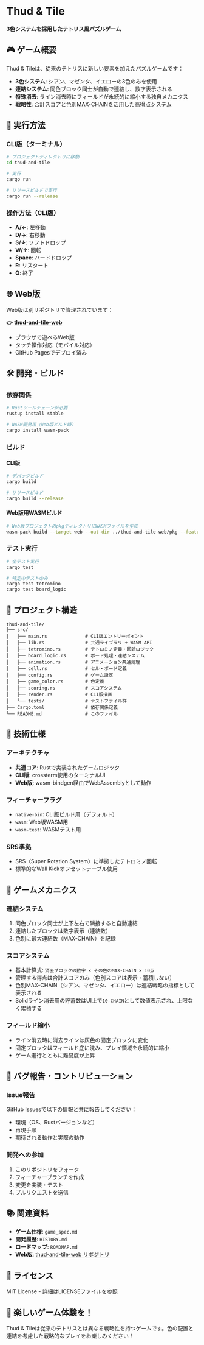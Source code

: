 # Thud & Tile

**3色システムを採用したテトリス風パズルゲーム**

## 🎮 ゲーム概要

Thud & Tileは、従来のテトリスに新しい要素を加えたパズルゲームです：

- **3色システム**: シアン、マゼンタ、イエローの3色のみを使用
- **連結システム**: 同色ブロック同士が自動で連結し、数字表示される
- **特殊消去**: ライン消去時にフィールドが永続的に縮小する独自メカニクス
- **戦略性**: 合計スコアと色別MAX-CHAINを活用した高得点システム

## 🚀 実行方法

### CLI版（ターミナル）

```bash
# プロジェクトディレクトリに移動
cd thud-and-tile

# 実行
cargo run

# リリースビルドで実行
cargo run --release
```

### 操作方法（CLI版）
- **A/←**: 左移動
- **D/→**: 右移動  
- **S/↓**: ソフトドロップ
- **W/↑**: 回転
- **Space**: ハードドロップ
- **R**: リスタート
- **Q**: 終了

## 🌐 Web版

Web版は別リポジトリで管理されています：

**👉 [thud-and-tile-web](https://github.com/kkismd/thud-and-tile-web)**

- ブラウザで遊べるWeb版
- タッチ操作対応（モバイル対応）
- GitHub Pagesでデプロイ済み

## 🛠 開発・ビルド

### 依存関係

```bash
# Rustツールチェーンが必要
rustup install stable

# WASM開発用（Web版ビルド時）
cargo install wasm-pack
```

### ビルド

#### CLI版
```bash
# デバッグビルド
cargo build

# リリースビルド
cargo build --release
```

#### Web版用WASMビルド
```bash
# Web版プロジェクトのpkgディレクトリにWASMファイルを生成
wasm-pack build --target web --out-dir ../thud-and-tile-web/pkg --features wasm
```

### テスト実行

```bash
# 全テスト実行
cargo test

# 特定のテストのみ
cargo test tetromino
cargo test board_logic
```

## 📁 プロジェクト構造

```
thud-and-tile/
├── src/
│   ├── main.rs              # CLI版エントリーポイント
│   ├── lib.rs               # 共通ライブラリ + WASM API
│   ├── tetromino.rs         # テトロミノ定義・回転ロジック
│   ├── board_logic.rs       # ボード処理・連結システム
│   ├── animation.rs         # アニメーション共通処理
│   ├── cell.rs              # セル・ボード定義
│   ├── config.rs            # ゲーム設定
│   ├── game_color.rs        # 色定義
│   ├── scoring.rs           # スコアシステム
│   ├── render.rs            # CLI版描画
│   └── tests/               # テストファイル群
├── Cargo.toml               # 依存関係定義
└── README.md                # このファイル
```

## 🔧 技術仕様

### アーキテクチャ
- **共通コア**: Rustで実装されたゲームロジック
- **CLI版**: crossterm使用のターミナルUI
- **Web版**: wasm-bindgen経由でWebAssemblyとして動作

### フィーチャーフラグ
- `native-bin`: CLI版ビルド用（デフォルト）
- `wasm`: Web版WASM用
- `wasm-test`: WASMテスト用

### SRS準拠
- SRS（Super Rotation System）に準拠したテトロミノ回転
- 標準的なWall Kickオフセットテーブル使用

## 🎯 ゲームメカニクス

### 連結システム
1. 同色ブロック同士が上下左右で隣接すると自動連結
2. 連結したブロックは数字表示（連結数）
3. 色別に最大連結数（MAX-CHAIN）を記録

### スコアシステム
- 基本計算式: `消去ブロックの数字 × その色のMAX-CHAIN × 10点`
- 管理する得点は合計スコアのみ（色別スコアは表示・蓄積しない）
- 色別MAX-CHAIN（シアン、マゼンタ、イエロー）は連結戦略の指標として表示される
- Solidライン消去用の貯蓄数はUI上で`10-CHAIN`として数値表示され、上限なく累積する

### フィールド縮小
- ライン消去時に消去ラインは灰色の固定ブロックに変化
- 固定ブロックはフィールド底に沈み、プレイ領域を永続的に縮小
- ゲーム進行とともに難易度が上昇

## 🐛 バグ報告・コントリビューション

### Issue報告
GitHub Issuesで以下の情報と共に報告してください：
- 環境（OS、Rustバージョンなど）
- 再現手順
- 期待される動作と実際の動作

### 開発への参加
1. このリポジトリをフォーク
2. フィーチャーブランチを作成
3. 変更を実装・テスト
4. プルリクエストを送信

## 📚 関連資料

- **ゲーム仕様**: `game_spec.md`
- **開発履歴**: `HISTORY.md`
- **ロードマップ**: `ROADMAP.md`
- **Web版**: [thud-and-tile-web リポジトリ](https://github.com/kkismd/thud-and-tile-web)

## 📄 ライセンス

MIT License - 詳細はLICENSEファイルを参照

## 🎉 楽しいゲーム体験を！

Thud & Tileは従来のテトリスとは異なる戦略性を持つゲームです。色の配置と連結を考慮した戦略的なプレイをお楽しみください！